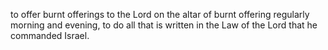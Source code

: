 to offer burnt offerings to the Lord on the altar of burnt offering regularly morning and evening, to do all that is written in the Law of the Lord that he commanded Israel.
